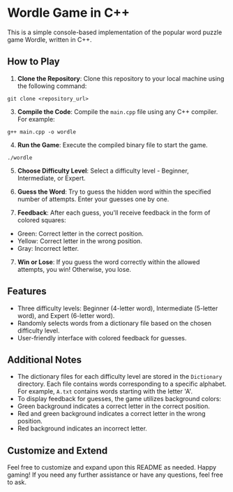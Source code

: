 # Wordle Game in C++

This is a simple console-based implementation of the popular word puzzle game Wordle, written in C++.

## How to Play

1. **Clone the Repository**: Clone this repository to your local machine using the following command:
```
git clone <repository_url>
```
3. **Compile the Code**: Compile the `main.cpp` file using any C++ compiler. For example:
```
g++ main.cpp -o wordle
```
4. **Run the Game**: Execute the compiled binary file to start the game.
```
./wordle
```
5. **Choose Difficulty Level**: Select a difficulty level - Beginner, Intermediate, or Expert.

6. **Guess the Word**: Try to guess the hidden word within the specified number of attempts. Enter your guesses one by one.

7. **Feedback**: After each guess, you'll receive feedback in the form of colored squares:
- Green: Correct letter in the correct position.
- Yellow: Correct letter in the wrong position.
- Gray: Incorrect letter.

7. **Win or Lose**: If you guess the word correctly within the allowed attempts, you win! Otherwise, you lose.

## Features

- Three difficulty levels: Beginner (4-letter word), Intermediate (5-letter word), and Expert (6-letter word).
- Randomly selects words from a dictionary file based on the chosen difficulty level.
- User-friendly interface with colored feedback for guesses.

## Additional Notes

- The dictionary files for each difficulty level are stored in the `Dictionary` directory. Each file contains words corresponding to a specific alphabet. For example, `A.txt` contains words starting with the letter 'A'.
- To display feedback for guesses, the game utilizes background colors:
- Green background indicates a correct letter in the correct position.
- Red and green background indicates a correct letter in the wrong position.
- Red background indicates an incorrect letter.

## Customize and Extend

Feel free to customize and expand upon this README as needed. Happy gaming! If you need any further assistance or have any questions, feel free to ask.
